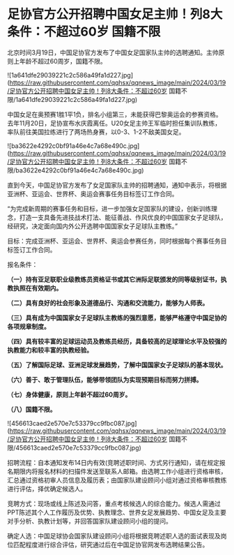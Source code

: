 # 足协官方公开招聘中国女足主帅！列8大条件：不超过60岁 国籍不限

北京时间3月19日，中国足协官方发布了中国女足国家队主帅的选聘通知。主帅原则上年龄不超过60周岁，国籍不限。

![1a641dfe29039221c2c586a49fa1d227.jpg](https://raw.githubusercontent.com/qqhsx/qqnews_image/main/2024/03/19/足协官方公开招聘中国女足主帅！列8大条件：不超过60岁 国籍不限/1a641dfe29039221c2c586a49fa1d227.jpg)

中国女足在奥预赛1胜1平1负，排名小组第三，未能获得巴黎奥运会的参赛资格。去年11月20日，足协宣布水庆霞离任。U20女足主帅王军临时担任集训队教练，率队前往美国拉练进行了两场热身赛，以0-3、1-2不敌美国女足。

![ba3622e4292c0bf91a46e4c7a68e490c.jpg](https://raw.githubusercontent.com/qqhsx/qqnews_image/main/2024/03/19/足协官方公开招聘中国女足主帅！列8大条件：不超过60岁 国籍不限/ba3622e4292c0bf91a46e4c7a68e490c.jpg)

直到今天，中国足协官方发布了女足国家队主帅的招聘通知，通知中表示，将根据亚洲杯、亚运会、世界杯、奥运会赛事任务目标签订工作合同。

“为完成新周期的赛事任务和目标，进一步加强女足国家队的建设，创新训练理念，打造一支具备先进技战术打法、能征善战、作风优良的中国国家女子足球队，经研究，决定面向国内外公开选聘中国国家女子足球队主教练。”

目标：完成亚洲杯、亚运会、世界杯、奥运会参赛任务，同时根据每个赛事任务目标签订工作合同。

报名条件：

**（一）持有亚足联职业级教练员资格证书或其它洲际足联颁发的同等级别证书，执教执照在有效期内。**

**（二）具有良好的社会形象及道德品行、沟通和交流能力，能够为人师表。**

**（三）具有成为中国国家女子足球队主教练的强烈意愿，能够严格遵守中国足协的各项规章制度。**

**（四）具有较丰富的足球运动员及教练员经历，具备较高的足球理论水平及较强的执教能力和较丰富的执教经验。**

**（五）了解国际足球、亚洲足球发展趋势，了解中国国家女子足球队的基本现状。**

**（六）善于、敢于管理队伍，能够带领团队为实现预期目标而努力拼搏。**

**（七）身体健康，原则上年龄不超过60周岁。**

**（八）国籍不限。**

![456613caed2e570e7c53379cc9fbc087.jpg](https://raw.githubusercontent.com/qqhsx/qqnews_image/main/2024/03/19/足协官方公开招聘中国女足主帅！列8大条件：不超过60岁 国籍不限/456613caed2e570e7c53379cc9fbc087.jpg)

招聘流程：自本通知发布14日内有效(竞聘述职时间、方式另行通知)，请在规定报名期限内将报名材料的扫描件发送至联系人邮箱。由选聘工作小组进行资格审核，汇总通过资格初审人员信息及履历表；由国家队建设顾问小组对通过资格审核教练进行评估，择优确定候选人。

竞聘方式：现场或线上陈述及问答，重点考核候选人的综合能力。候选人需通过PPT陈述其个人工作履历及优势、执教理念、世界女足发展趋势、中国女足及主要对手分析、执教计划等，并回答国家队建设顾问小组的提问。

确定人选：中国足球协会国家队建设顾问小组将根据竞聘述职人选的面试表现及岗位匹配程度进行综合评估，研究通过后在中国足协官网发布选聘结果公告。

